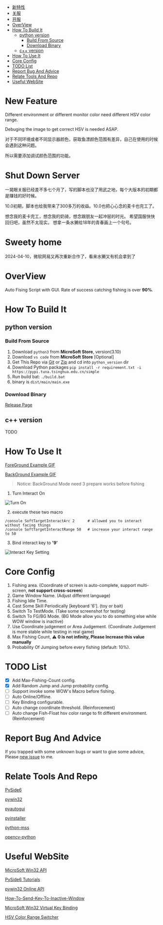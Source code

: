 - [新特性](#new-feature)
- [关服](#shut-down-server)
- [开服](#sweety-home)
- [OverView](#overview)
- [How To Build It](#how-to-build-it)
  - [python version](#python-version)
    - [Build From Source](#build-from-source)
    - [Download Binary](#download-binary)
  - [c++ version](#c-version)
- [How To Use It](#how-to-use-it)
- [Core Config](#core-config)
- [TODO List](#todo-list)
- [Report Bug And Advice](#report-bug-and-advice)
- [Relate Tools And Repo](#relate-tools-and-repo)
- [Useful WebSite](#useful-website)

# New Feature
Different environment or different monitor color need different HSV color range.

Debuging the image to get correct HSV is needed ASAP.

对于不同环境或者不同显示器颜色，获取鱼漂颜色范围有差异，自己在使用的时候会遇到这种问题。

所以需要添加调试颜色范围的功能。

# Shut Down Server
一晃眼关服已经差不多七个月了，写的脚本也没了用武之地，每个大版本的初期都是赚钱的好时候。

10.0初期，脚本也给我带来了300多万的收益。10.0也把心心念的麦卡也完工了。

想念我的麦卡完工，想念我的奶骑，想念跟朋友一起冲层的时光。
希望国服快快回归吧，虽然不太现实。
想拿一条水獭给18年的青春画上一个句号。

# Sweety home
2024-04-10，微软网易又再次重新合作了，看来水獭又有机会拿到了

# OverView
Auto Fising Script with GUI.
Rate of success catching fishing is over **90%**.

# How To Build It
## python version
### Build From Source
1. Download ```python3``` from **MicroSoft Store**, version(3.10)
2. Download ```vs code``` from **MicroSoft Store** [Optional]
3. Get This Repo via [Git](https://gitforwindows.org/) or [Zip](https://github.com/Greetlist/wow_fishing_script/archive/refs/heads/master.zip) and cd into ```python_version``` dir
4. Download Python packages ```pip install -r requirement.txt -i https://pypi.tuna.tsinghua.edu.cn/simple```
5. Run build bat: ```./build.bat```
6. binary is ```dist/main/main.exe```

### Download Binary
[Release Page](https://github.com/Greetlist/wow_fishing_script/releases)
## c++ version
TODO

# How To Use It
[ForeGround Example GIF](https://1drv.ms/u/s!ArufjyMgeESVgc9x5MZkED7NZo_KGQ?e=cW1eAh)

[BackGround Example GIF](https://1drv.ms/u/s!ArufjyMgeESVgc9zOjW1tHBFcisxEA?e=Zh2iTy)

> Notice: BackGround Mode need 3 prepare works before fishing
1. Turn Interact On

![Turn On](https://img.ppcn.net/uploadfile/2022/1028/20221028153852683.png)

2. execute these two macro

```
/console SoftTargetInteractArc 2      # allowed you to interact without facing things
/console SoftTargetInteractRange 50   # increase your interact range to 50
```

3. Bind interact key to **'9'**

![Interact Key Setting](https://olimg.3dmgame.com/uploads/images/raiders/2022/0830/1661822926765.png)

# Core Config
1. Fishing area. (Coordinate of screen is auto-complete, support multi-screen, **not support cross-screen**)
2. Game Window Name. (Adjust different language)
3. Fishing Idle Time.
4. Cast Some Skill Periodically [keyboard '6']. (toy or bait)
5. Switch To TestMode. (Take some screenshot for testing)
6. Switch To FG/BG Mode. (BG Mode allow you to do something else while WOW window is inactive)
7. Use Coordinate judgement or Area Judgement. (Coordinate Judgement is more stable while testing in real game)
8. Max Fishing Count, :warning: **0 is not infinity, Please Increase this value manually**
9. Probability Of Jumping before every fishing (default: 10%).

# TODO List
- [x] Add Max-Fishing-Count config.
- [x] Add Random Jump and Jump probability config.
- [ ] Support invoke some WOW's Macro before fishing.
- [ ] Auto Online/Offline.
- [ ] Key Binding configurable.
- [ ] Auto change coordinate threshold. (Reinforcement)
- [ ] Auto change Fish-Float hsv color range to fit different environment. (Reinforcement)

# Report Bug And Advice
If you trapped with some unknown bugs or want to give some advice, Please [new issue](https://github.com/Greetlist/wow_fishing_script/issues/new/choose) to me.

# Relate Tools And Repo
[PySide6](https://doc.qt.io/qtforpython/#)

[pywin32](https://github.com/mhammond/pywin32)

[pyautogui](https://github.com/asweigart/pyautogui)

[pyinstaller](https://github.com/pyinstaller/pyinstaller)

[python-mss](https://github.com/BoboTiG/python-mss)

[opencv-python](https://github.com/opencv/opencv-python)

# Useful WebSite
[MicroSoft Win32 API](https://learn.microsoft.com/en-us/windows/win32/)

[PySide6 Tutorials](https://www.pythonguis.com/tutorials/)

[pywin32 Online API](http://timgolden.me.uk/pywin32-docs/)

[How-To-Send-Key-To-Inactive-Window](https://stackoverflow.com/questions/12996985/send-some-keys-to-inactive-window-with-python)

[MicroSoft Win32 Virtual Key Binding](https://learn.microsoft.com/en-us/windows/win32/inputdev/virtual-key-codes)

[HSV Color Range Switcher](https://stackoverflow.com/a/59906154/13747065)
